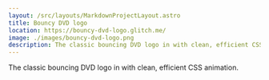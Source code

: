 ```yaml
---
layout: /src/layouts/MarkdownProjectLayout.astro
title: Bouncy DVD logo
location: https://bouncy-dvd-logo.glitch.me/
image: ./images/bouncy-dvd-logo.png
description: The classic bouncing DVD logo in with clean, efficient CSS animation.
---
```

The classic bouncing DVD logo in with clean, efficient CSS animation.